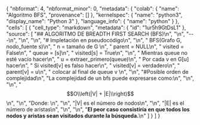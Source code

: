 {
  "nbformat": 4,
  "nbformat_minor": 0,
  "metadata": {
    "colab": {
      "name": "Algoritmo BFS",
      "provenance": []
    },
    "kernelspec": {
      "name": "python3",
      "display_name": "Python 3"
    },
    "language_info": {
      "name": "python"
    }
  },
  "cells": [
    {
      "cell_type": "markdown",
      "metadata": {
        "id": "1ur5h9GtDsL1"
      },
      "source": [
        "## ALGORITMO DE BREADTH FIRST SEARCH (BFS)\n",
        "\n",
        "---\n",
        "\n",
        "\n",
        "# Impletación en pseudocódigo\n",
        "\n",
        "    BFS(Grafo G, nodo_fuente s)\n",
        "    n = tamaño de G \n",
        "    parent = NULL\n",
        "    visited = False\n",
        "    queue = [s]\n",
        "    visited[s] = True\n",
        "\n",
        "    Mientras queue no esté vacío hacer\n",
        "      u = extraer_primero(queue)\n",
        "      Por cada v en G[u] hacer\n",
        "        Si visited[v] es falso hacer\n",
        "          visited[v] = verdadero\n",
        "          parent[v] = u\n",
        "          colocar al final de queue v \n",
        "\n",
        "#Posible orden de complejidad\n",
        "La complejidad de un bfs puede expresarse como:\n",
        "\n",
        "\n",
        "$$O\\left(|V| + |E|\\right)$$ \n",
        "\n",
        "Donde: \n",
        "\n",
        "|V| es el número de nodos\n",
        "\n",
        "|E| es el número de aristas\n",
        "\n",
        "\n",
        "**El peor caso consistiría en que todos los nodos y aristas sean visitados durante la búsqueda.**\n"
      ]
    }
  ]
}
